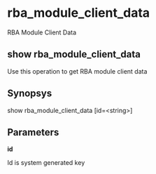 # rba\_module\_client\_data

RBA Module Client Data

## show rba\_module\_client\_data

Use this operation to get RBA module client data

## Synopsys 

show rba\_module\_client\_data \[id=&lt;string&gt;\]

## Parameters 

**id**

Id is system generated key

